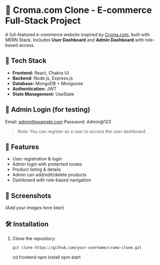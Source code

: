 # 🛒 Croma.com Clone - E-commerce Full-Stack Project

A full-featured e-commerce website inspired by [Croma.com](https://www.croma.com), built with MERN Stack. Includes **User Dashboard** and **Admin Dashboard** with role-based access.

## 🔧 Tech Stack

- **Frontend:** React, Chakra UI
- **Backend:** Node.js, Express.js
- **Database:** MongoDB + Mongoose
- **Authentication:** JWT
- **State Management:** UseState

## 🔐 Admin Login (for testing)

Email: admin@example.com
Password: Admin@123

> Note: You can register as a user to access the user dashboard.

## 🚀 Features

- User registration & login
- Admin login with protected routes
- Product listing & details
- Admin can add/edit/delete products
- Dashboard with role-based navigation

## 📸 Screenshots

*(Add your images here later)*

## 🛠️ Installation

1. Clone the repository:
   ```bash
   git clone https://github.com/your-username/croma-clone.git


   ```
   cd frontend
   npm install
   npm start
   ```


